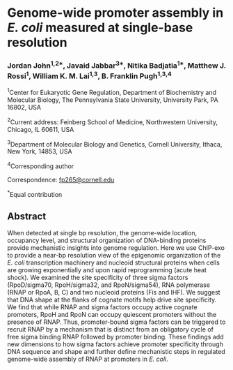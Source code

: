 # Genome-wide promoter assembly in *E. coli* measured at single-base resolution 

### Jordan John<sup>1,2*</sup>, Javaid Jabbar<sup>3*</sup>, Nitika Badjatia<sup>1*</sup>, Matthew J. Rossi<sup>1</sup>, William K. M. Lai<sup>1,3</sup>, B. Franklin Pugh<sup>1,3,4</sup>


<sup>1</sup>Center for Eukaryotic Gene Regulation, Department of Biochemistry and Molecular Biology, The Pennsylvania State University, University Park, PA 16802, USA 

<sup>2</sup>Current address: Feinberg School of Medicine, Northwestern University, Chicago, IL 60611, USA

<sup>3</sup>Department of Molecular Biology and Genetics, Cornell University, Ithaca, New York, 14853, USA

<sup>4</sup>Corresponding author

Correspondence: fp265@cornell.edu

<sup>*</sup>Equal contribution


## Abstract
When detected at single bp resolution, the genome-wide location, occupancy level, and structural organization of DNA-binding proteins provide mechanistic insights into genome regulation. Here we use ChIP-exo to provide a near-bp resolution view of the epigenomic organization of the *E. coli* transcription machinery and nucleoid structural proteins when cells are growing exponentially and upon rapid reprogramming (acute heat shock). We examined the site specificity of three sigma factors (RpoD/sigma70, RpoH/sigma32, and RpoN/sigma54), RNA polymerase (RNAP or RpoA, B, C) and two nucleoid proteins (Fis and IHF). We suggest that DNA shape at the flanks of cognate motifs help drive site specificity. We find that while RNAP and sigma factors occupy active cognate promoters, RpoH and RpoN can occupy quiescent promoters without the presence of RNAP. Thus, promoter-bound sigma factors can be triggered to recruit RNAP by a mechanism that is distinct from an obligatory cycle of free sigma binding RNAP followed by promoter binding. These findings add new dimensions to how sigma factors achieve promoter specificity through DNA sequence and shape and further define mechanistic steps in regulated genome-wide assembly of RNAP at promoters in *E. coli*.
